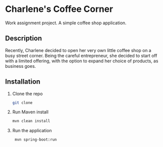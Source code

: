 # Charlene's Coffee Corner
Work assignment project. A simple coffee shop application.

## Description
Recently, Charlene decided to open her very own little coffee shop on a busy street corner.
Being the careful entrepreneur, she decided to start off with a limited offering, with the option to expand her choice of products, as
business goes.

## Installation
1. Clone the repo
   ```sh
   git clone
    ```
2. Run Maven install
   ```sh
   mvn clean install
   ```
3. Run the application
   ```sh
    mvn spring-boot:run
    ```
   

